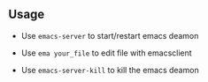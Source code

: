 ## Usage

- Use `emacs-server` to start/restart emacs deamon

- Use `ema your_file` to edit file with emacsclient

- Use `emacs-server-kill` to kill the emacs deamon
